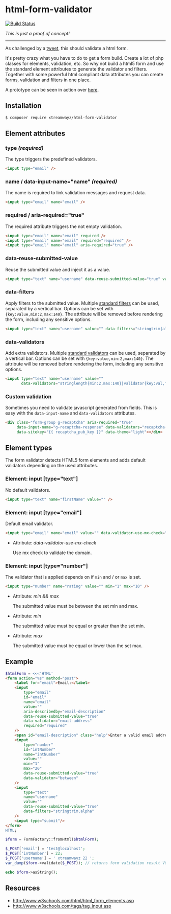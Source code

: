 # html-form-validator

[![Build Status](https://travis-ci.org/xtreamwayz/html-form-validator.svg?branch=master)](https://travis-ci.org/xtreamwayz/html-form-validator)

*This is just a proof of concept!*

---

As challenged by a [tweet](https://twitter.com/Ocramius/status/680817040429592576), this should validate a html form.

It's pretty crazy what you have to do to get a form build. Create a lot of php classes for elements, validation,
etc. So why not build a html5 form and use the standard element attributes to generate the validator and filters.
Together with some powerful html compliant data attributes you can create forms, validation and filters in one place.

A prototype can be seen in action over [here](https://github.com/xtreamwayz/xtreamwayz.com/blob/master/src/App/Action/ContactAction.php).

## Installation

```bash
$ composer require xtreamwayz/html-form-validator
```

## Element attributes

### type *(required)*

The type triggers the predefined validators.

```html
<input type="email" />
```

### name / data-input-name="name" *(required)*

The name is required to link validation messages and request data.

```html
<input type="email" name="email" />
```

### required / aria-required="true"

The required attribute triggers the not empty validation.

```html
<input type="email" name="email" required />
<input type="email" name="email" required="required" />
<input type="email" name="email" aria-required="true" />
```

### data-reuse-submitted-value

Reuse the submitted value and inject it as a value.

```html
<input type="text" name="username" data-reuse-submitted-value="true" value="submitted-user-name" />
```

### data-filters

Apply filters to the submitted value. Multiple
[standard filters](http://framework.zend.com/manual/current/en/modules/zend.filter.set.html)
can be used, separated by a vertical bar. Options can be set with ``{key:value,min:2,max:140}``.
The attribute will be removed before rendering the form, including any sensitive options.

```html
<input type="text" name="username" value="" data-filters="stringtrim|alpha" />
```

### data-validators

Add extra validators. Multiple
[standard validators](http://framework.zend.com/manual/current/en/modules/zend.validator.set.html)
can be used, separated by a vertical bar. Options can be set with ``{key:value,min:2,max:140}``.
The attribute will be removed before rendering the form, including any sensitive options.

```html
<input type="text" name="username" value=""
       data-validators="stringlength{min:2,max:140}|validator{key:val,foo:bar}|notempty" />
```

### Custom validation

Sometimes you need to validate javascript generated from fields. This is easy with the ``data-input-name`` and
``data-validators`` attributes.

```html
<div class="form-group g-recaptcha" aria-required="true"
     data-input-name="g-recaptcha-response" data-validators="recaptcha{key:{{ recaptcha_priv_key }}}"
     data-sitekey="{{ recaptcha_pub_key }}" data-theme="light"></div>
```

## Element types

The form validator detects HTML5 form elements and adds default validators depending on the used attributes.

### Element: input [type="text"]

No default validators.

```html
<input type="text" name="firstName" value="" />
```

### Element: input [type="email"]

Default email validator.

```html
<input type="email" name="email" value="" data-validator-use-mx-check="true" />
```

- Attribute: *data-validator-use-mx-check*

  Use mx check to validate the domain.

### Element: input [type="number"]

The validator that is applied depends on if ``min`` and / or ``max`` is set.

```html
<input type="number" name="rating" value="" min="1" max="10" />
```

- Attribute: *min && max*

  The submitted value must be between the set min and max.

- Attribute: *min*

  The submitted value must be equal or greater than the set min.

- Attribute: *max*

  The submitted value must be equal or lower than the set max.

## Example

```php
$htmlForm = <<<'HTML'
<form action="%s" method="post">
    <label for="email">Email:</label>
    <input
        type="email"
        id="email"
        name="email"
        value=""
        aria-describedby="email-description"
        data-reuse-submitted-value="true"
        data-validator="email-address"
        required="required"
    />
    <span id="email-description" class="help">Enter a valid email address</span>
    <input
        type="number"
        id="intNumber"
        name="intNumber"
        value=""
        min="1"
        max="20"
        data-reuse-submitted-value="true"
        data-validator="between"
    />
    <input
        type="text"
        name="username"
        value=""
        data-reuse-submitted-value="true"
        data-filters="stringtrim,alpha"
    />
    <input type="submit"/>
</form>
HTML;

$form = FormFactory::fromHtml($htmlForm);

$_POST['email'] = 'test@localhost';
$_POST['intNumber'] = 22;
$_POST['username'] = ' xtreamwayz 22 ';
var_dump($form->validate($_POST)); // returns form validation result VO

echo $form->asString();
```

## Resources
- http://www.w3schools.com/html/html_form_elements.asp
- http://www.w3schools.com/tags/tag_input.asp
